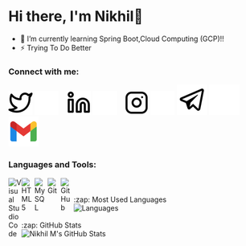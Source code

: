 # Hi there, I'm Nikhil👋 

- 🌱 I’m currently learning Spring Boot,Cloud Computing (GCP)!!
- ⚡ Trying To Do Better

### Connect with me:

[![website](./img/twitter-light.svg)](https://twitter.com/Nikhil_M2000#gh-light-mode-only)
[![website](./img/twitter-dark.svg)](https://twitter.com/Nikhil_M2000#gh-dark-mode-only)
&nbsp;&nbsp;
[![website](./img/linkedin-light.svg)](https://www.linkedin.com/in/nikhil-m-07ba321ba#gh-light-mode-only)
[![website](./img/linkedin-dark.svg)](https://www.linkedin.com/in/nikhil-m-07ba321ba#gh-dark-mode-only)
&nbsp;&nbsp;
[![website](./img/instagram-light.svg)](https://instagram.com/ig__nikhilm#gh-light-mode-only)
[![website](./img/instagram-dark.svg)](https://instagram.com/ig__nikhilm#gh-dark-mode-only)
[![website](./img/telegram.svg)](https://t.me/Nikhil_M2000#gh-light-mode-only)
[![website](./img/telegram_light1.svg)](https://t.me/Nikhil_M2000#gh-dark-mode-only)
[![website](./img/gmail.svg)](https://mail.google.com/mail/u/0/?fs=1&to=nikhilcs2000m@gmail.com&tf=cm)

### Languages and Tools:

<img align="left" alt="Visual Studio Code" width="26px" src="https://cdn.jsdelivr.net/gh/devicons/devicon/icons/vscode/vscode-original.svg"/>
<img align="left" alt="HTML5" width="26px" src="https://cdn.jsdelivr.net/gh/devicons/devicon/icons/html5/html5-original.svg" />
<img align="left" alt="MySQL" width="26px" src="https://cdn.jsdelivr.net/gh/devicons/devicon/icons/mysql/mysql-original.svg" />
<img align="left" alt="Git" width="26px" src="https://cdn.jsdelivr.net/gh/devicons/devicon/icons/git/git-original.svg"  />
<img align="left" alt="GitHub" width="26px" src="https://user-images.githubusercontent.com/3369400/139447912-e0f43f33-6d9f-45f8-be46-2df5bbc91289.png" />

<br />
<br />

<summary>:zap: Most Used Languages</summary>
 <img align="left" alt="Languages" src="https://github-readme-stats.vercel.app/api/top-langs/?username=Nikhilm2000&layout=compact" />
 <br />
<br />

  <summary>:zap: GitHub Stats</summary>
  <img align="left" alt="Nikhil M's GitHub Stats" src="https://github-readme-stats.vercel.app/api?username=Nikhilm2000&show_icons=true&hide_border=false&title_color=ff652f&icon_color=FFE400&bg_color=09131B&text_color=ffffff&border_color=0c1a25" />
<br />
<br />

